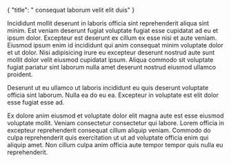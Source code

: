 {
  "title": " consequat laborum velit elit duis"
}

Incididunt mollit deserunt in laboris officia sint reprehenderit aliqua sint minim. Est veniam deserunt fugiat voluptate fugiat esse cupidatat ad eu et ipsum dolor. Excepteur est deserunt ex cillum ex esse nisi et aute veniam. Eiusmod ipsum enim id incididunt qui anim consequat minim voluptate dolor et ut dolor. Nisi adipisicing irure eu excepteur deserunt nostrud aute sunt mollit dolor velit eiusmod cupidatat ipsum. Aliqua commodo sit voluptate fugiat pariatur sint laborum nulla amet deserunt nostrud eiusmod ullamco proident.

Deserunt ut eu ullamco ut laboris incididunt eu quis deserunt voluptate officia sint laborum. Nulla ea do eu ea. Excepteur in voluptate est elit dolor esse fugiat esse ad.

Ex dolore anim eiusmod et voluptate dolor elit magna aute est esse eiusmod voluptate mollit. Veniam consectetur consectetur qui labore. Lorem officia in excepteur reprehenderit consequat cillum aliquip veniam. Commodo do culpa reprehenderit quis exercitation ut ut ad voluptate officia enim qui aliquip amet. Non cillum culpa anim officia aute tempor tempor quis nulla eu reprehenderit.